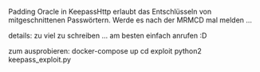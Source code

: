 Padding Oracle in KeepassHttp erlaubt das Entschlüsseln von mitgeschnittenen Passwörtern. Werde es nach der MRMCD mal melden ...

details: zu viel zu schreiben ... am besten einfach anrufen :D  

zum ausprobieren:
docker-compose up
cd exploit
python2 keepass_exploit.py

